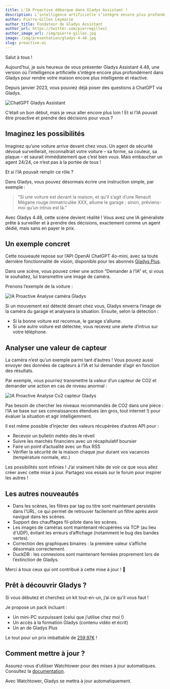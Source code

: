 ```yaml
---
title: L'IA Proactive débarque dans Gladys Assistant !
description: L’intelligence artificielle s’intègre encore plus profondément dans Gladys pour rendre votre maison encore plus intelligente et réactive.
author: Pierre-Gilles Leymarie
author_title: Fondateur de Gladys Assistant
author_url: https://twitter.com/pierregillesl
author_image_url: /img/pierre-gilles.jpg
image: /img/presentation/gladys-4-48.jpg
slug: proactive-ai
---
```


Salut à tous !

Aujourd’hui, je suis heureux de vous présenter Gladys Assistant 4.48, une version où l’intelligence artificielle s’intègre encore plus profondément dans Gladys pour rendre votre maison encore plus intelligente et réactive.

Depuis janvier 2023, vous pouviez déjà poser des questions à ChatGPT via Gladys.

![ChatGPT Gladys Assistant](../../../static/img/articles/fr/gladys-4-48/chatgpt-gladys.jpg)

C’était un bon début, mais je veux aller encore plus loin ! Et si l’IA pouvait être proactive et prendre des décisions pour vous ?

## Imaginez les possibilités

Imaginez qu’une voiture arrive devant chez vous. Un agent de sécurité dévoué surveillerait, reconnaîtrait votre voiture – sa forme, sa couleur, sa plaque – et saurait immédiatement que c’est bien vous. Mais embaucher un agent 24/24, ce n’est pas à la portée de tous !

Et si l’IA pouvait remplir ce rôle ?

Dans Gladys, vous pouvez désormais écrire une instruction simple, par exemple :

> “Si une voiture est devant la maison, et qu’il s’agit d’une Renault Mégane rouge immatriculée XXX, allume le garage ; sinon, préviens-moi qu’un intrus est là.”

Avec Gladys 4.48, cette scène devient réalité ! Vous avez une IA généraliste prête à surveiller et à prendre des décisions, exactement comme un agent dédié, mais sans en payer le prix.

## Un exemple concret

Cette nouveauté repose sur l’API OpenAI ChatGPT 4o-mini, avec sa toute dernière fonctionnalité de vision, disponible pour les abonnés [Gladys Plus](/fr/plus/).

Dans une scène, vous pouvez créer une action “Demander à l’IA” et, si vous le souhaitez, lui transmettre une image de caméra.

Prenons l’exemple de la voiture :

![IA Proactive Analyse caméra Gladys](../../../static/img/articles/fr/gladys-4-48/ask-ai-camera.png)

Si un mouvement est détecté devant chez vous, Gladys enverra l’image de la caméra du garage et analysera la situation. Ensuite, selon la détection :

- Si la bonne voiture est reconnue, le garage s’allume.
- Si une autre voiture est détectée, vous recevez une alerte d’intrus sur votre téléphone.

## Analyser une valeur de capteur

La caméra n’est qu’un exemple parmi tant d’autres ! Vous pouvez aussi envoyer des données de capteurs à l’IA et lui demander d’agir en fonction des résultats.

Par exemple, vous pourriez transmettre la valeur d’un capteur de CO2 et demander une action en cas de niveau anormal :

![IA Proactive Analyse Co2 capteur Gladys](../../../static/img/articles/fr/gladys-4-48/ask-ai-sensor.png)

Pas besoin de chercher les niveaux recommandés de CO2 dans une pièce : l’IA se base sur ses connaissances étendues (en gros, tout internet !) pour évaluer la situation et agir intelligemment.

Il est même possible d’injecter des valeurs récupérées d’autres API pour :

- Recevoir un bulletin météo dès le réveil
- Suivre les marchés financiers avec un récapitulatif boursier
- Faire un point d’actualité avec un flux RSS
- Vérifier la sécurité de la maison chaque jour durant vos vacances (température normale, etc.)

Les possibilités sont infinies ! J’ai vraiment hâte de voir ce que vous allez créer avec cette mise à jour. Partagez vos essais sur le forum pour inspirer les autres !

## Les autres nouveautés

- Dans les scènes, les filtres par tag ou titre sont maintenant persistés dans l’URL, ce qui permet de retrouver facilement un filtre après avoir navigué dans les scènes.
- Support des chauffages fil-pilote dans les scènes.
- Les images de caméras sont maintenant récupérées via TCP (au lieu d'UDP), évitant les erreurs d’affichage (notamment le bug des bandes vertes).
- Correction des graphiques binaires : la première valeur s’affiche désormais correctement.
- DuckDB : les connexions sont maintenant fermées proprement lors de l’extinction de Gladys.

Merci à tous ceux qui ont contribué à cette mise à jour ! 🙌

## Prêt à découvrir Gladys ?

Si vous débutez et cherchez un kit tout-en-un, j’ai ce qu’il vous faut !

Je propose un pack incluant :

- Un mini-PC surpuissant (celui que j’utilise chez moi !)
- Un accès à la formation Gladys (contenu vidéo et écrit)
- Un an de Gladys Plus

Le tout pour un prix imbattable de [259,97€](/fr/starter-kit/) !

## Comment mettre à jour ?

Assurez-vous d’utiliser Watchtower pour des mises à jour automatiques. Consultez la [documentation](/fr/docs/installation/docker#mise-à-jour-automatique-avec-watchtower).

Avec Watchtower, Gladys se mettra à jour automatiquement.
